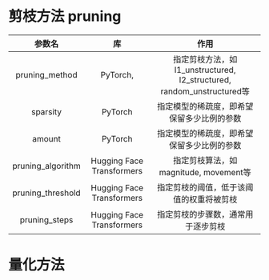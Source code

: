 # 剪枝方法 pruning
| 参数名 | 库 | 作用 |
|:----:|:----:|:----:|
|pruning_method|PyTorch,|指定剪枝方法，如l1_unstructured, l2_structured, random_unstructured等|
|sparsity|PyTorch|指定模型的稀疏度，即希望保留多少比例的参数|
|amount|PyTorch|指定模型的稀疏度，即希望保留多少比例的参数|
|pruning_algorithm|Hugging Face Transformers|指定剪枝算法，如magnitude, movement等|
|pruning_threshold|Hugging Face Transformers|指定剪枝的阈值，低于该阈值的权重将被剪枝|
|pruning_steps|Hugging Face Transformers|指定剪枝的步骤数，通常用于逐步剪枝|

# 量化方法
